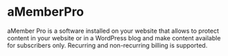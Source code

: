 # aMemberPro
aMember Pro is a software installed on your website that allows to protect content in your website or in a WordPress blog and make content available for subscribers only. Recurring and non-recurring billing is supported.

